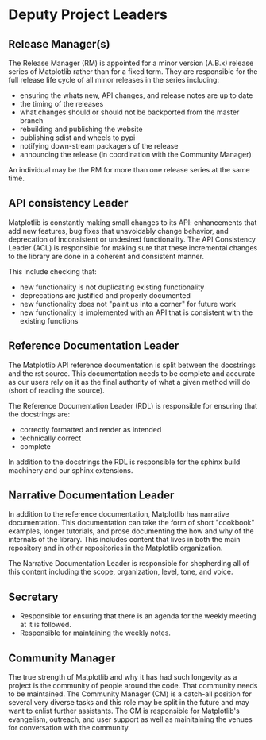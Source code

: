 # Deputy Project Leaders


## Release Manager(s)

The Release Manager (RM) is appointed for a minor version (A.B.x) release series
of Matplotlib rather than for a fixed term.  They are responsible for the full
release life cycle of all minor releases in the series including:

- ensuring the whats new, API changes, and release notes are up to date
- the timing of the releases
- what changes should or should not be backported from the master
  branch
- rebuilding and publishing the website
- publishing sdist and wheels to pypi
- notifying down-stream packagers of the release
- announcing the release (in coordination with the Community Manager)

An individual may be the RM for more than one release series at the
same time.


## API consistency Leader

Matplotlib is constantly making small changes to its API: enhancements
that add new features, bug fixes that unavoidably change behavior, and
deprecation of inconsistent or undesired functionality.  The API
Consistency Leader (ACL) is responsible for making sure that these
incremental changes to the library are done in a coherent and
consistent manner.

This include checking that:

- new functionality is not duplicating existing functionality
- deprecations are justified and properly documented
- new functionality does not "paint us into a corner" for future work
- new functionality is implemented with an API that is consistent with
  the existing functions


## Reference Documentation Leader

The Matplotlib API reference documentation is split between the docstrings and
the rst source.  This documentation needs to be complete and accurate as our
users rely on it as the final authority of what a given method will do (short of
reading the source).

The Reference Documentation Leader (RDL) is responsible for ensuring that
the docstrings are:

- correctly formatted and render as intended
- technically correct
- complete

In addition to the docstrings the RDL is responsible for the sphinx build
machinery and our sphinx extensions.

## Narrative Documentation Leader

In addition to the reference documentation, Matplotlib has narrative documentation.
This documentation can take the form of short "cookbook" examples, longer tutorials,
and prose documenting the how and why of the internals of the library.  This includes
content that lives in both the main repository and  in other repositories
in the Matplotlib organization.

The Narrative Documentation Leader is responsible for shepherding all of this
content including the scope, organization, level, tone, and voice.

## Secretary

- Responsible for ensuring that there is an agenda for the weekly
  meeting at it is followed.
- Responsible for maintaining the weekly notes.


## Community Manager

The true strength of Matplotlib and why it has had such longevity as a
project is the community of people around the code.  That community
needs to be maintained.  The Community Manager (CM) is a catch-all
position for several very diverse tasks and this role may be split in
the future and may want to enlist further assistants.  The CM is responsible
for Matplotlib's evangelism, outreach, and user support as well as mainitaining
the venues for conversation with the community.
